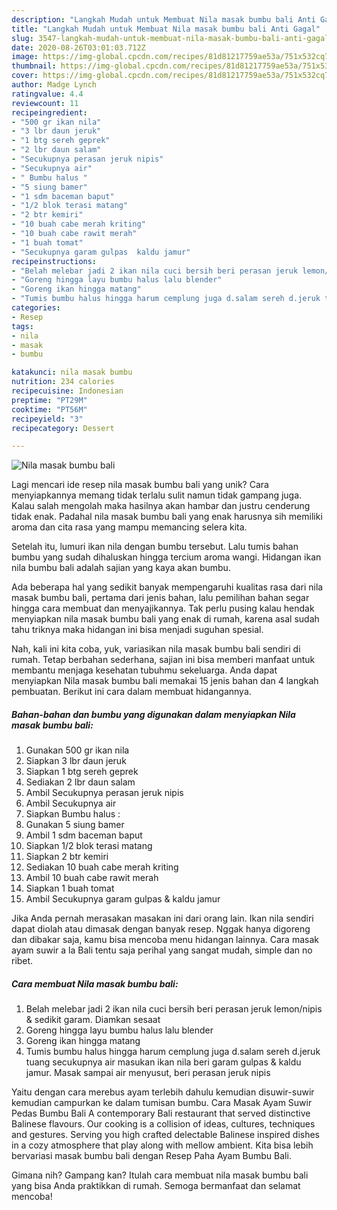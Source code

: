 ```yaml
---
description: "Langkah Mudah untuk Membuat Nila masak bumbu bali Anti Gagal"
title: "Langkah Mudah untuk Membuat Nila masak bumbu bali Anti Gagal"
slug: 3547-langkah-mudah-untuk-membuat-nila-masak-bumbu-bali-anti-gagal
date: 2020-08-26T03:01:03.712Z
image: https://img-global.cpcdn.com/recipes/81d81217759ae53a/751x532cq70/nila-masak-bumbu-bali-foto-resep-utama.jpg
thumbnail: https://img-global.cpcdn.com/recipes/81d81217759ae53a/751x532cq70/nila-masak-bumbu-bali-foto-resep-utama.jpg
cover: https://img-global.cpcdn.com/recipes/81d81217759ae53a/751x532cq70/nila-masak-bumbu-bali-foto-resep-utama.jpg
author: Madge Lynch
ratingvalue: 4.4
reviewcount: 11
recipeingredient:
- "500 gr ikan nila"
- "3 lbr daun jeruk"
- "1 btg sereh geprek"
- "2 lbr daun salam"
- "Secukupnya perasan jeruk nipis"
- "Secukupnya air"
- " Bumbu halus "
- "5 siung bamer"
- "1 sdm baceman baput"
- "1/2 blok terasi matang"
- "2 btr kemiri"
- "10 buah cabe merah kriting"
- "10 buah cabe rawit merah"
- "1 buah tomat"
- "Secukupnya garam gulpas  kaldu jamur"
recipeinstructions:
- "Belah melebar jadi 2 ikan nila cuci bersih beri perasan jeruk lemon/nipis &amp; sedikit garam. Diamkan sesaat"
- "Goreng hingga layu bumbu halus lalu blender"
- "Goreng ikan hingga matang"
- "Tumis bumbu halus hingga harum cemplung juga d.salam sereh d.jeruk tuang secukupnya air masukan ikan nila beri garam gulpas &amp; kaldu jamur. Masak sampai air menyusut, beri perasan jeruk nipis"
categories:
- Resep
tags:
- nila
- masak
- bumbu

katakunci: nila masak bumbu 
nutrition: 234 calories
recipecuisine: Indonesian
preptime: "PT29M"
cooktime: "PT56M"
recipeyield: "3"
recipecategory: Dessert

---
```



![Nila masak bumbu bali](https://img-global.cpcdn.com/recipes/81d81217759ae53a/751x532cq70/nila-masak-bumbu-bali-foto-resep-utama.jpg)

Lagi mencari ide resep nila masak bumbu bali yang unik? Cara menyiapkannya memang tidak terlalu sulit namun tidak gampang juga. Kalau salah mengolah maka hasilnya akan hambar dan justru cenderung tidak enak. Padahal nila masak bumbu bali yang enak harusnya sih memiliki aroma dan cita rasa yang mampu memancing selera kita.

Setelah itu, lumuri ikan nila dengan bumbu tersebut. Lalu tumis bahan bumbu yang sudah dihaluskan hingga tercium aroma wangi. Hidangan ikan nila bumbu bali adalah sajian yang kaya akan bumbu.

Ada beberapa hal yang sedikit banyak mempengaruhi kualitas rasa dari nila masak bumbu bali, pertama dari jenis bahan, lalu pemilihan bahan segar hingga cara membuat dan menyajikannya. Tak perlu pusing kalau hendak menyiapkan nila masak bumbu bali yang enak di rumah, karena asal sudah tahu triknya maka hidangan ini bisa menjadi suguhan spesial.


Nah, kali ini kita coba, yuk, variasikan nila masak bumbu bali sendiri di rumah. Tetap berbahan sederhana, sajian ini bisa memberi manfaat untuk membantu menjaga kesehatan tubuhmu sekeluarga. Anda dapat menyiapkan Nila masak bumbu bali memakai 15 jenis bahan dan 4 langkah pembuatan. Berikut ini cara dalam membuat hidangannya.

<!--inarticleads1-->

##### Bahan-bahan dan bumbu yang digunakan dalam menyiapkan Nila masak bumbu bali:

1. Gunakan 500 gr ikan nila
1. Siapkan 3 lbr daun jeruk
1. Siapkan 1 btg sereh geprek
1. Sediakan 2 lbr daun salam
1. Ambil Secukupnya perasan jeruk nipis
1. Ambil Secukupnya air
1. Siapkan  Bumbu halus :
1. Gunakan 5 siung bamer
1. Ambil 1 sdm baceman baput
1. Siapkan 1/2 blok terasi matang
1. Siapkan 2 btr kemiri
1. Sediakan 10 buah cabe merah kriting
1. Ambil 10 buah cabe rawit merah
1. Siapkan 1 buah tomat
1. Ambil Secukupnya garam gulpas &amp; kaldu jamur


Jika Anda pernah merasakan masakan ini dari orang lain. Ikan nila sendiri dapat diolah atau dimasak dengan banyak resep. Nggak hanya digoreng dan dibakar saja, kamu bisa mencoba menu hidangan lainnya. Cara masak ayam suwir a la Bali tentu saja perihal yang sangat mudah, simple dan no ribet. 

<!--inarticleads2-->

##### Cara membuat Nila masak bumbu bali:

1. Belah melebar jadi 2 ikan nila cuci bersih beri perasan jeruk lemon/nipis &amp; sedikit garam. Diamkan sesaat
1. Goreng hingga layu bumbu halus lalu blender
1. Goreng ikan hingga matang
1. Tumis bumbu halus hingga harum cemplung juga d.salam sereh d.jeruk tuang secukupnya air masukan ikan nila beri garam gulpas &amp; kaldu jamur. Masak sampai air menyusut, beri perasan jeruk nipis


Yaitu dengan cara merebus ayam terlebih dahulu kemudian disuwir-suwir kemudian campurkan ke dalam tumisan bumbu. Cara Masak Ayam Suwir Pedas Bumbu Bali  A contemporary Bali restaurant that served distinctive Balinese flavours. Our cooking is a collision of ideas, cultures, techniques and gestures. Serving you high crafted delectable Balinese inspired dishes in a cozy atmosphere that play along with mellow ambient. Kita bisa lebih bervariasi masak bumbu bali dengan Resep Paha Ayam Bumbu Bali. 

Gimana nih? Gampang kan? Itulah cara membuat nila masak bumbu bali yang bisa Anda praktikkan di rumah. Semoga bermanfaat dan selamat mencoba!
